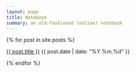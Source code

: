 ```yaml
---
layout: page
title: Notebook
summary: an old-fashioned (online) notebook
---
```


{% for post in site.posts %}

<p><a href="{{ post.url }}">{{ post.title }}</a>   
{{ post.date | date: "%Y.%m.%d" }}</p>

{% endfor %}